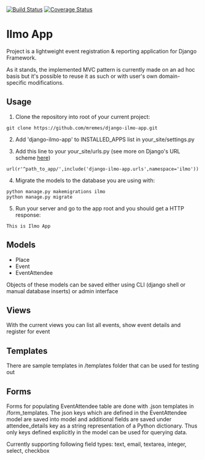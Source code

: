 [![Build Status](https://travis-ci.org/mremes/django-ilmo-app.svg?branch=master)](https://travis-ci.org/mremes/django-ilmo-app) [![Coverage Status](https://coveralls.io/repos/github/mremes/django-ilmo-app/badge.svg?branch=master)](https://coveralls.io/github/mremes/django-ilmo-app?branch=master)
# Ilmo App
Project is a lightweight event registration & reporting application for Django Framework. 

As it stands, the implemented MVC pattern is currently made on an ad hoc basis but it's possible to reuse it as such or with user's own domain-specific modifications.

## Usage
1) Clone the repository into root of your current project:
```
git clone https://github.com/mremes/django-ilmo-app.git
```

2) Add 'django-ilmo-app' to INSTALLED_APPS list in your_site/settings.py

3) Add this line to your your_site/urls.py (see more on Django's URL scheme [here](https://docs.djangoproject.com/ja/1.9/topics/http/urls/))
```
url(r'^path_to_app/',include('django-ilmo-app.urls',namespace='ilmo'))
```

4) Migrate the models to the database you are using with:
```
python manage.py makemigrations ilmo
python manage.py migrate
```

5) Run your server and go to the app root and you should get a HTTP response:
```
This is Ilmo App
```

## Models
- Place
- Event
- EventAttendee

Objects of these models can be saved either using CLI (django shell or manual database inserts) or admin interface

## Views
With the current views you can list all events, show event details and register for event

## Templates
There are sample templates in /templates folder that can be used for testing out

## Forms
Forms for populating EventAttendee table are done with .json templates in /form_templates. The json keys which are defined in the EventAttendee model are saved into model and additional fields are saved under attendee_details key as a string representation of a Python dictionary. Thus only keys defined explicitly in the model can be used for querying data.

Currently supporting following field types: text, email, textarea, integer, select, checkbox
